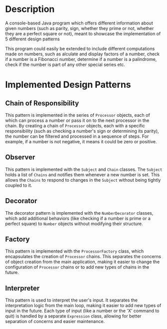 # Description
A console-based Java program which offers different information about given numbers (such as parity, sign, whether they prime or not, whether they are a perfect square or not), meant to showcase the implementation of 5 different design patterns

This program could easily be extended to include different computations made on numbers, such as alculate and display factors of a number, check if a number is a Fibonacci number, determine if a number is a palindrome, check if the number is part of any other special series etc.

# Implemented Design Patterns

## Chain of Responsibility

This pattern is implemented in the series of `Processor` objects, each of which can process a number or pass it on to the next processor in the chain. By creating a chain of `Processor` objects, each with a specific responsibility (such as checking a number's sign or determining its parity), the number can be filtered and processed in a sequence of steps. For example, if a number is not negative, it means it could be zero or positive.

## Observer

This pattern is implemented with the `Subject` and `Chain` classes. The `Subject` holds a list of `Chains` and notifies them whenever a new number is set. This allows the `Chains` to respond to changes in the `Subject` without being tightly coupled to it. 

## Decorator

The decorator pattern is implemented with the `NumberDecorator` classes, which add additional behaviors (like checking if a number is prime or a perfect square) to `Number` objects without modifying their structure. 

## Factory

This pattern is implemented with the `ProcessorFactory` class, which encapsulates the creation of `Processor` chains. This separates the concerns of object creation from the main application, making it easier to change the configuration of `Processor` chains or to add new types of chains in the future.

## Interpreter

This pattern is used to interpret the user's input. It separates the interpretation logic from the main loop, making it easier to add new types of input in the future. Each type of input (like a number or the 'X' command to quit) is handled by a separate `Expression` class, allowing for better separation of concerns and easier maintenance.

